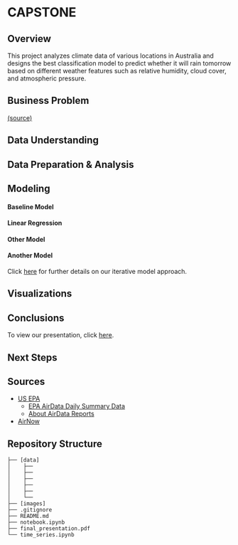 # CAPSTONE


## Overview
This project analyzes climate data of various locations in Australia and designs the best classification model to predict whether it will rain tomorrow based on different weather features such as relative humidity, cloud cover, and atmospheric pressure.




## Business Problem


<a href="#Sources">(source)</a>


## Data Understanding





## Data Preparation & Analysis






## Modeling






#### Baseline Model


#### Linear Regression


#### Other Model


#### Another Model

Click [here](www.github.com) for further details on our iterative model approach.


## Visualizations




## Conclusions



To view our presentation, click [here](www.github.com).


## Next Steps






## <a id="Sources">Sources</a>
- [US EPA](epa.gov)
  - [EPA AirData Daily Summary Data](https://aqs.epa.gov/aqsweb/airdata/download_files.html#Daily)
  - [About AirData Reports](https://www.epa.gov/outdoor-air-quality-data/about-air-data-reports)
- [AirNow](airnow.gov)





## Repository Structure
```
├── [data]
│    ├── 
│    ├── 
│    ├── 
│    ├── 
│    ├── 
│    └── 
├── [images]
├── .gitignore
├── README.md
├── notebook.ipynb
├── final_presentation.pdf
└── time_series.ipynb
```

